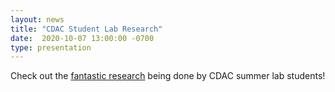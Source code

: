 ```yaml
---
layout: news
title: "CDAC Student Lab Research"
date:  2020-10-07 13:00:00 -0700
type: presentation
---
```

Check out the [fantastic research](https://cdac.uchicago.edu/news/cdac-summer-lab-videos-display-student-research-and-creativity/) being done by CDAC summer lab students!